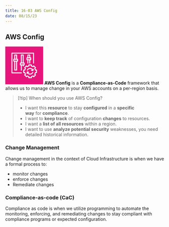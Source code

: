 ```yaml
---
title: 16-03 AWS Config
date: 08/15/23
---
```


## AWS Config

![35](images/icons/Config_Icon.png)  **AWS Config** is a **Compliance-as-Code** framework that allows us to manage change in your AWS accounts on a per-region basis.

 > 
 > \[!tip\] When should you use AWS Config?
 > 
 > * I want this **resource** to stay **configured** in a **specific way** for **compliance**.
 > * I want to **keep track** of configuration **changes** to resources.
 > * I want a **list of all resources** within a region.
 > * I want to use **analyze potential security** weaknesses, you need detailed historical information.

### Change Management

Change management in the context of Cloud Infrastructure is when we have a formal process to:

* monitor changes
* enforce changes
* Remediate changes

### Compliance-as-code (CaC)

Compliance as code is when we utilize programming to automate the monitoring, enforcing, and remediating changes to stay compliant with compliance programs or expected configuration.
